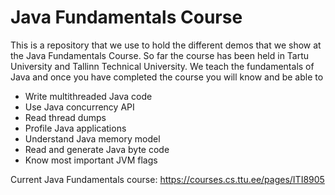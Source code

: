 Java Fundamentals Course
========================

This is a repository that we use to hold the different demos that we show at the Java Fundamentals Course. So far the course has been held in Tartu University and Tallinn Technical University. We teach the fundamentals of Java and once you have completed the course you will know and be able to

* Write multithreaded Java code
* Use Java concurrency API
* Read thread dumps
* Profile Java applications
* Understand Java memory model
* Read and generate Java byte code
* Know most important JVM flags

Current Java Fundamentals course:
https://courses.cs.ttu.ee/pages/ITI8905
